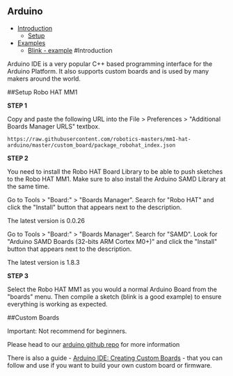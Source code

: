 ## Arduino

* [Introduction](#introduction)
    - [Setup](#setup-robo-hat-mm1)
* [Examples](#examples)
    - [Blink - example](#blink-example)
#Introduction

Arduino IDE is a very popular C++ based programming interface for the Arduino Platform.  It also supports custom boards and is used by many makers around the world.


##Setup Robo HAT MM1

**STEP 1**

Copy and paste the following URL into the File > Preferences > "Additional Boards Manager URLS" textbox.

```HTTP
https://raw.githubusercontent.com/robotics-masters/mm1-hat-arduino/master/custom_board/package_robohat_index.json
```

**STEP 2**

You need to install the Robo HAT Board Library to be able to push sketches to the Robo HAT MM1.  Make sure to also install the Arduino SAMD Library at the same time.

Go to Tools > "Board:" > "Boards Manager".  Search for "Robo HAT" and click the "Install" button that appears next to the description.

The latest version is 0.0.26

Go to Tools > "Board:" > "Boards Manager".  Search for "SAMD".  Look for "Arduino SAMD Boards (32-bits ARM Cortex M0+)" and click the "Install" button that appears next to the description.  

The latest version is 1.8.3

**STEP 3**

Select the Robo HAT MM1 as you would a normal Arduino Board from the "boards" menu.  Then compile a sketch (blink is a good example) to ensure everything is working as expected.


##Custom Boards

Important: Not recommend for beginners.

Please head to our [arduino github repo](https://github.com/robotics-masters/mm1-hat-arduino) for more information

There is also a guide - [Arduino IDE: Creating Custom Boards](https://www.hackster.io/wallarug/arduino-ide-creating-custom-boards-89f7a6) - that you can follow and use if you want to build your own custom board or firmware.